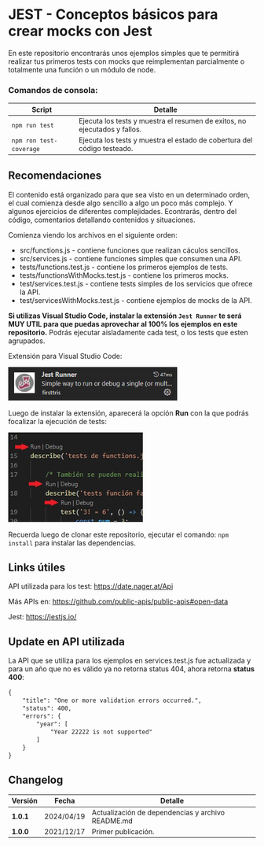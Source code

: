 # JEST - Conceptos básicos para crear mocks con Jest

En este repositorio encontrarás unos ejemplos simples que te permitirá realizar tus primeros tests con mocks que reimplementan parcialmente o totalmente una función o un módulo de node.

### Comandos de consola:

| Script | Detalle |
| --- | --- |
| `npm run test` | Ejecuta los tests y muestra el resumen de exitos, no ejecutados y fallos. |
| `npm ron test-coverage` | Ejecuta los tests y muestra el estado de cobertura del código testeado.

## Recomendaciones
El contenido está organizado para que sea visto en un determinado orden, el cual comienza desde algo sencillo a algo un poco más complejo. Y algunos ejercicios de diferentes complejidades. Econtrarás, dentro del código, comentarios detallando contenidos y situaciones.

Comienza viendo los archivos en el siguiente orden:
  * src/functions.js - contiene funciones que realizan cáculos sencillos.
  * src/services.js - contiene funciones simples que consumen una API.
  * tests/functions.test.js - contiene los primeros ejemplos de tests.
  * tests/functionsWithMocks.test.js - contiene los primeros mocks.
  * test/services.test.js - contiene tests simples de los servicios que ofrece la API.
  * test/servicesWithMocks.test.js - contiene ejemplos de mocks de la API.

**Si utilizas Visual Studio Code, instalar la extensión ``` Jest Runner ``` te será MUY UTIL para que puedas aprovechar al 100% los ejemplos en este repositorio.** Podrás ejecutar aisladamente cada test, o los tests que esten agrupados.

Extensión para Visual Studio Code:

![image](https://github.com/marcegdv/demo-jest/blob/master/jestRunnerExtension.jpg?raw=true)

Luego de instalar la extensión, aparecerá la opción **Run** con la que podrás focalizar la ejecución de tests:

![image](https://raw.githubusercontent.com/marcegdv/demo-jest/master/jestRunnerRunOption.jpg)

Recuerda luego de clonar este repositorio, ejecutar el comando: ``` npm install ``` para instalar las dependencias.

## Links útiles
API utilizada para los test: https://date.nager.at/Api

Más APIs en: https://github.com/public-apis/public-apis#open-data

Jest: https://jestjs.io/

## Update en API utilizada
La API que se utiliza para los ejemplos en services.test.js fue actualizada y para un año que no es válido ya no retorna status 404, ahora retorna **status 400**:
```
{
    "title": "One or more validation errors occurred.",
    "status": 400,
    "errors": {
        "year": [
            "Year 22222 is not supported"
        ]
    }
}
```


## Changelog

| Versión | Fecha | Detalle |
| --- | --- | -- |
| **1.0.1** | 2024/04/19 | Actualización de dependencias y archivo README.md |
| **1.0.0** | 2021/12/17 | Primer publicación.